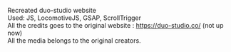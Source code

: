 Recreated duo-studio website <br/>
Used: JS, LocomotiveJS, GSAP, ScrollTrigger <br/>
All the credits goes to the original website : https://duo-studio.co/ (not up now) <br/>
All the media belongs to the original creators.
